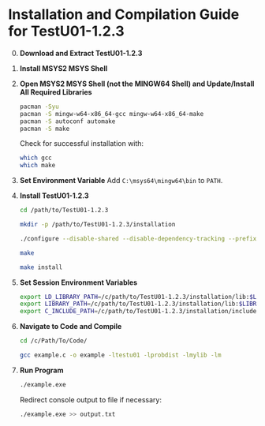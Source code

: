 # Installation and Compilation Guide for TestU01-1.2.3

0. **Download and Extract TestU01-1.2.3**

1. **Install MSYS2 MSYS Shell**

2. **Open MSYS2 MSYS Shell (not the MINGW64 Shell) and Update/Install All Required Libraries**
    ```sh
    pacman -Syu
    pacman -S mingw-w64-x86_64-gcc mingw-w64-x86_64-make
    pacman -S autoconf automake
    pacman -S make
    ```

    Check for successful installation with:
    ```sh
    which gcc
    which make
    ```

3. **Set Environment Variable**
    Add `C:\msys64\mingw64\bin` to `PATH`.

4. **Install TestU01-1.2.3**
    ```sh
    cd /path/to/TestU01-1.2.3

    mkdir -p /path/to/TestU01-1.2.3/installation

    ./configure --disable-shared --disable-dependency-tracking --prefix=/TestU01-1.2.3/installation
   
   make
   
   make install
    ```

5. **Set Session Environment Variables**
    ```sh
    export LD_LIBRARY_PATH=/c/path/to/TestU01-1.2.3/installation/lib:$LD_LIBRARY_PATH
    export LIBRARY_PATH=/c/path/to/TestU01-1.2.3/installation/lib:$LIBRARY_PATH
    export C_INCLUDE_PATH=/c/path/to/TestU01-1.2.3/installation/include:$C_INCLUDE_PATH
    ```

6. **Navigate to Code and Compile**
    ```sh
    cd /c/Path/To/Code/

    gcc example.c -o example -ltestu01 -lprobdist -lmylib -lm
    ```

7. **Run Program**
    ```sh
    ./example.exe
    ```

    Redirect console output to file if necessary:
    ```sh
    ./example.exe >> output.txt
    ```
